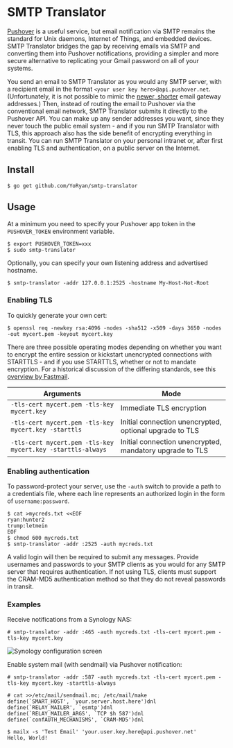 # SMTP Translator

[Pushover](https://pushover.net) is a useful service, but email notification via SMTP remains the standard for Unix daemons, Internet of Things, and embedded devices. SMTP Translator bridges the gap by receiving emails via SMTP and converting them into Pushover notifications, providing a simpler and more secure alternative to replicating your Gmail password on all of your systems.

You send an email to SMTP Translator as you would any SMTP server, with a recipient email in the format `<your user key here>@api.pushover.net`. (Unfortunately, it is not possible to mimic the [newer, shorter](https://blog.pushover.net/posts/new-e-mail-gateway-features) email gateway addresses.) Then, instead of routing the email to Pushover via the conventional email network, SMTP Translator submits it directly to the Pushover API. You can make up any sender addresses you want, since they never touch the public email system - and if you run SMTP Translator with TLS, this approach also has the side benefit of encrypting everything in transit. You can run SMTP Translator on your personal intranet or, after first enabling TLS and authentication, on a public server on the Internet.

## Install

```
$ go get github.com/YoRyan/smtp-translator
```

## Usage

At a minimum you need to specify your Pushover app token in the `PUSHOVER_TOKEN` environment variable.

```
$ export PUSHOVER_TOKEN=xxx
$ sudo smtp-translator
```

Optionally, you can specify your own listening address and advertised hostname.

```
$ smtp-translator -addr 127.0.0.1:2525 -hostname My-Host-Not-Root
```

### Enabling TLS

To quickly generate your own cert:

```
$ openssl req -newkey rsa:4096 -nodes -sha512 -x509 -days 3650 -nodes -out mycert.pem -keyout mycert.key
```

There are three possible operating modes depending on whether you want to encrypt the entire session or kickstart unencrypted connections with STARTTLS - and if you use STARTTLS, whether or not to mandate encryption. For a historical discussion of the differing standards, see this [overview by Fastmail](https://www.fastmail.com/help/technical/ssltlsstarttls.html).

| Arguments | Mode |
| --- | --- |
| `-tls-cert mycert.pem -tls-key mycert.key` | Immediate TLS encryption |
| `-tls-cert mycert.pem -tls-key mycert.key -starttls` | Initial connection unencrypted, optional upgrade to TLS |
| `-tls-cert mycert.pem -tls-key mycert.key -starttls-always` | Initial connection unencrypted, mandatory upgrade to TLS |

### Enabling authentication

To password-protect your server, use the `-auth` switch to provide a path to a credentials file, where each line represents an authorized login in the form of `username:password`.

```
$ cat >mycreds.txt <<EOF
ryan:hunter2
trump:letmein
EOF
$ chmod 600 mycreds.txt
$ smtp-translator -addr :2525 -auth mycreds.txt
```

A valid login will then be required to submit any messages. Provide usernames and passwords to your SMTP clients as you would for any SMTP server that requires authentication. If not using TLS, clients must support the CRAM-MD5 authentication method so that they do not reveal passwords in transit.

### Examples

Receive notifications from a Synology NAS:

```
# smtp-translator -addr :465 -auth mycreds.txt -tls-cert mycert.pem -tls-key mycert.key
```

![Synology configuration screen](https://raw.githubusercontent.com/wiki/YoRyan/smtp-translator/synology.jpg)

Enable system mail (with sendmail) via Pushover notification:

```
# smtp-translator -addr :587 -auth mycreds.txt -tls-cert mycert.pem -tls-key mycert.key -starttls-always
```

```
# cat >>/etc/mail/sendmail.mc; /etc/mail/make
define(`SMART_HOST', `your.server.host.here')dnl
define(`RELAY_MAILER', `esmtp')dnl
define(`RELAY_MAILER_ARGS', `TCP $h 587')dnl
define(`confAUTH_MECHANISMS', `CRAM-MD5')dnl
```

```
$ mailx -s 'Test Email' 'your.user.key.here@api.pushover.net'
Hello, World!
```
